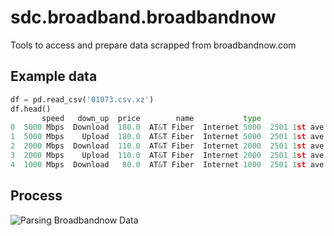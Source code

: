 # sdc.broadband.broadbandnow

Tools to access and prepare data scrapped from broadbandnow.com

## Example data
```python
df = pd.read_csv('01073.csv.xz')
df.head()
       speed   down_up  price        name           type                                address         GEOID20  longitude  latitude  year_scraped
0  5000 Mbps  Download  180.0  AT&T Fiber  Internet 5000  2501 1st ave s, birmingham, al, 35210  10730126022012 -86.701168  33.54186          2023
1  5000 Mbps    Upload  180.0  AT&T Fiber  Internet 5000  2501 1st ave s, birmingham, al, 35210  10730126022012 -86.701168  33.54186          2023
2  2000 Mbps  Download  110.0  AT&T Fiber  Internet 2000  2501 1st ave s, birmingham, al, 35210  10730126022012 -86.701168  33.54186          2023
3  2000 Mbps    Upload  110.0  AT&T Fiber  Internet 2000  2501 1st ave s, birmingham, al, 35210  10730126022012 -86.701168  33.54186          2023
4  1000 Mbps  Download   80.0  AT&T Fiber  Internet 1000  2501 1st ave s, birmingham, al, 35210  10730126022012 -86.701168  33.54186          2023
```

## Process
![Parsing Broadbandnow Data](https://github.com/uva-bi-sdad/sdc.broadband.broadbandnow/assets/22178748/83e769c9-40d6-4c83-adcb-19477c634543)

